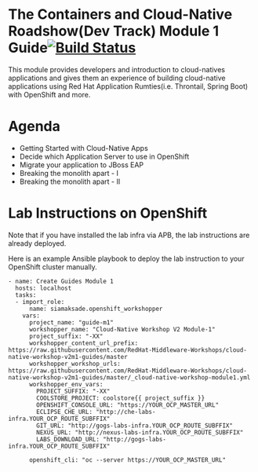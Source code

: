 The Containers and Cloud-Native Roadshow(Dev Track) Module 1 Guide[![Build Status](https://travis-ci.org/openshift-labs/cloud-native-guides.svg?branch=ocp-3.11)](https://travis-ci.org/openshift-labs/cloud-native-guides)
===
This module provides developers and introduction to cloud-natives applications and gives them an experience of building cloud-native applications 
using Red Hat Application Rumties(i.e. Throntail, Spring Boot) with OpenShift and more.

Agenda
===
* Getting Started with Cloud-Native Apps
* Decide which Application Server to use in OpenShift
* Migrate your application to JBoss EAP
* Breaking the monolith apart - I
* Breaking the monolith apart - II

Lab Instructions on OpenShift
===

Note that if you have installed the lab infra via APB, the lab instructions are already deployed.

Here is an example Ansible playbook to deploy the lab instruction to your OpenShift cluster manually.

```
- name: Create Guides Module 1
  hosts: localhost
  tasks:
  - import_role:
      name: siamaksade.openshift_workshopper
    vars:
      project_name: "guide-m1"
      workshopper_name: "Cloud-Native Workshop V2 Module-1"
      project_suffix: "-XX"
      workshopper_content_url_prefix: https://raw.githubusercontent.com/RedHat-Middleware-Workshops/cloud-native-workshop-v2m1-guides/master
      workshopper_workshop_urls: https://raw.githubusercontent.com/RedHat-Middleware-Workshops/cloud-native-workshop-v2m1-guides/master/_cloud-native-workshop-module1.yml
      workshopper_env_vars:
        PROJECT_SUFFIX: "-XX"
        COOLSTORE_PROJECT: coolstore{{ project_suffix }}
        OPENSHIFT_CONSOLE_URL: "https://YOUR_OCP_MASTER_URL"
        ECLIPSE_CHE_URL: "http://che-labs-infra.YOUR_OCP_ROUTE_SUBFFIX"
        GIT_URL: "http://gogs-labs-infra.YOUR_OCP_ROUTE_SUBFFIX"
        NEXUS_URL: "http://nexus-labs-infra.YOUR_OCP_ROUTE_SUBFFIX"
        LABS_DOWNLOAD_URL: "http://gogs-labs-infra.YOUR_OCP_ROUTE_SUBFFIX"
         
      openshift_cli: "oc --server https://YOUR_OCP_MASTER_URL"
```
